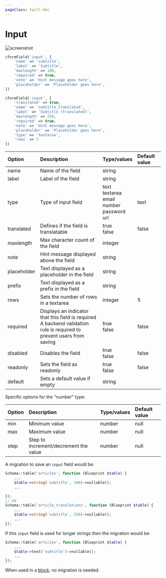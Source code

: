 ```yaml
---
pageClass: twill-doc
---
```


# Input

![screenshot](/docs/_media/input.png)

```php
@formField('input', [
    'name' => 'subtitle',
    'label' => 'Subtitle',
    'maxlength' => 100,
    'required' => true,
    'note' => 'Hint message goes here',
    'placeholder' => 'Placeholder goes here',
])

@formField('input', [
    'translated' => true,
    'name' => 'subtitle_translated',
    'label' => 'Subtitle (translated)',
    'maxlength' => 250,
    'required' => true,
    'note' => 'Hint message goes here',
    'placeholder' => 'Placeholder goes here',
    'type' => 'textarea',
    'rows' => 3
])
```

| Option      | Description                                                                                                              | Type/values                                                 | Default value |
| :---------- | :------------------------------------------------------------------------------------------------------------------------|:------------------------------------------------------------| :------------ |
| name        | Name of the field                                                                                                        | string                                                      |               |
| label       | Label of the field                                                                                                       | string                                                      |               |
| type        | Type of input field                                                                                                      | text<br/>textarea<br/>email<br/>number<br/>password<br/>url | text          |
| translated  | Defines if the field is translatable                                                                                     | true<br/>false                                              | false         |
| maxlength   | Max character count of the field                                                                                         | integer                                                     |               |
| note        | Hint message displayed above the field                                                                                   | string                                                      |               |
| placeholder | Text displayed as a placeholder in the field                                                                             | string                                                      |               |
| prefix      | Text displayed as a prefix in the field                                                                                  | string                                                      |               |
| rows        | Sets the number of rows in a textarea                                                                                    | integer                                                     | 5             |
| required    | Displays an indicator that this field is required<br/>A backend validation rule is required to prevent users from saving | true<br/>false                                              | false         |
| disabled    | Disables the field                                                                                                       | true<br />false                                             | false         |
| readonly    | Sets the field as readonly                                                                                               | true<br />false                                             | false         |
| default     | Sets a default value if empty                                                                                            | string                                                      |               |

Specific options for the "number" type:

| Option | Description                           | Type/values | Default value |
|:-------|:--------------------------------------|:------------|:--------------|
| min    | Minimum value                         | number      | null          |
| max    | Maximum value                         | number      | null          |
| step   | Step to increment/decrement the value | number      | null          |

A migration to save an `input` field would be:

```php
Schema::table('articles', function (Blueprint $table) {
    ...
    $table->string('subtitle', 100)->nullable();
    ...

});
// OR
Schema::table('article_translations', function (Blueprint $table) {
    ...
    $table->string('subtitle', 250)->nullable();
    ...
});
```

If this `input` field is used for longer strings then the migration would be:

```php
Schema::table('articles', function (Blueprint $table) {
    ...
    $table->text('subtitle')->nullable();
    ...
});
```

When used in a [block](/block-editor/creating-a-block-editor.html), no migration is needed.
